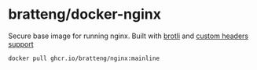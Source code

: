 # bratteng/docker-nginx

Secure base image for running nginx. Built with [brotli](https://github.com/google/ngx_brotli) and [custom headers support](https://github.com/openresty/headers-more-nginx-module)

```console
docker pull ghcr.io/bratteng/nginx:mainline
```
